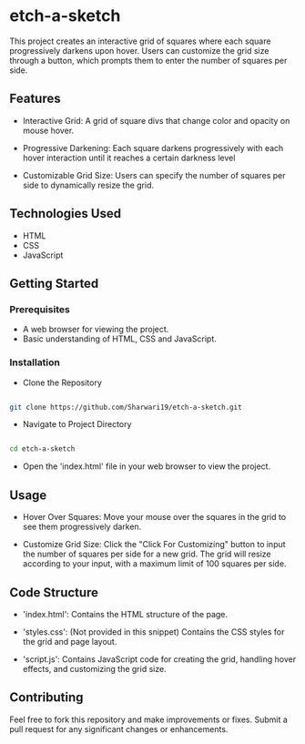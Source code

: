 # etch-a-sketch

This project creates an interactive grid of squares where each square progressively darkens upon hover. Users can customize the grid size through a button, which prompts them to enter the number of squares per side.

## Features

* Interactive Grid: A grid of square divs that change color and opacity on mouse hover.

* Progressive Darkening: Each square darkens progressively with each hover interaction until it reaches a certain darkness level

* Customizable Grid Size: Users can specify the number of squares per side to dynamically resize the grid. 

## Technologies Used

* HTML
* CSS
* JavaScript

## Getting Started

### Prerequisites
* A web browser for viewing the project.
* Basic understanding of HTML, CSS and JavaScript.

### Installation

* Clone the Repository

```bash

git clone https://github.com/Sharwari19/etch-a-sketch.git

```

* Navigate to Project Directory

```bash

cd etch-a-sketch

```

* Open the 'index.html' file in your web browser to view the project.

## Usage

* Hover Over Squares: Move your mouse over the squares in the grid to see them progressively darken.

* Customize Grid Size: Click the "Click For Customizing" button to input the number of squares per side for a new grid. The grid will resize according to your input, with a maximum limit of 100 squares per side.

## Code Structure

* 'index.html': Contains the HTML structure of the page.

* 'styles.css': (Not provided in this snippet) Contains the CSS styles for the grid and page layout.

* 'script.js': Contains JavaScript code for creating the grid, handling hover effects, and customizing the grid size.

## Contributing

Feel free to fork this repository and make improvements or fixes. Submit a pull request for any significant changes or enhancements.